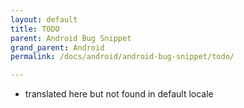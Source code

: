 ```yaml
---
layout: default
title: TODO
parent: Android Bug Snippet
grand_parent: Android
permalink: /docs/android/android-bug-snippet/todo/

---
```


- translated here but not found in default locale

